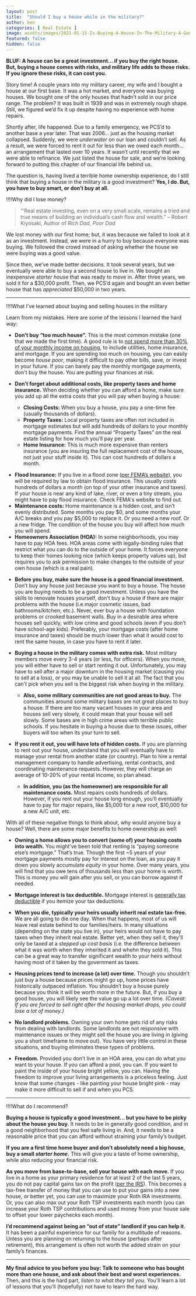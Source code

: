 ```yaml
---
layout: post
title:  "Should I buy a house while in the military?"
author: ken
categories: [ Real Estate ]
image: assets/images/2021-01-15-Is-Buying-A-House-In-The-Military-A-Good-Investment.png
featured: false
hidden: false
---
```


**BLUF: A house can be a great investment… if you buy the right house.  But, buying a house comes with risks, and military life adds to those risks. If you ignore these risks, it can cost you.**

Story time!  A couple years into my military career, my wife and I bought a house at our first base.  It was a hot market, and everyone was buying houses.  We bought one of the only houses that hadn’t sold in our price range.  The problem?  It was built in 1939 and was in extremely rough shape.  Still, we figured we’d fix it up despite having no experience with home repairs.

Shortly after, life happened.  Due to a family emergency, we PCS’d to another base a year later.  That was 2006... just as the housing market collapsed.  Suddenly, we were _underwater_ on our loan and couldn’t sell.  As a result, we were forced to rent it out for less than we owed each month… an arrangement that lasted over 10 years.  It wasn’t until recently that we were able to refinance.  We just listed the house for sale, and we’re looking forward to putting this chapter of our financial life behind us.

The question is, having lived a terrible home ownership experience, do I still think that buying a house in the military is a good investment?  **Yes, I do.  But, you have to buy smart, or don’t buy at all.**

!!!!Why did I lose money?

> “‘Real estate investing, even on a very small scale, remains a tried and true means of building an individual’s cash flow and wealth.” – Robert Kiyosaki, Author of _Rich Dad, Poor Dad_

We lost money with our first home; but, it was because we failed to look at it as an investment.  Instead, we were in a hurry to buy because everyone was buying.  We followed the crowd instead of asking whether the house we were buying was a good value.  

Since then, we’ve made better decisions.  It took several years, but we eventually were able to buy a second house to live in.  We bought an inexpensive _starter house_ that was ready to move in.  After three years, we sold it for a $30,000 profit.  Then, we PCS’d again and bought an even better house that has _appreciated_ $50,000 in two years.

------------

!!!!What I’ve learned about buying and selling houses in the military

Learn from my mistakes.  Here are some of the lessons I learned the hard way:

- **Don’t buy “too much house”.**   This is the most common mistake (one that we made the first time).  A good rule is to [not spend more than 30% of your monthly income on housing](https://www.nerdwallet.com/article/finance/money/how-much-should-i-spend-on-rent), to include utilities, home insurance, and mortgage.  If you are spending too much on housing, you can easily become _house poor_, making it difficult to pay other bills, save, or invest in your future.  If you can barely pay the monthly mortgage payments, don't buy the house.  You are putting your finances at risk.

- **Don’t forget about additional costs, like property taxes and home insurance.**  When deciding whether you can afford a home, make sure you add up all the extra costs that you will pay when buying a house:
  * **Closing Costs:** When you buy a house, you pay a one-time fee (usually thousands of dollars).
  * **Property Taxes:** Local property taxes are often not included in mortgage estimates but will add hundreds of dollars to your monthly mortgage payments. Find the annual “Property Taxes” on the real estate listing for how much you’ll pay per year.
  * **Home Insurance:** This is much more expensive than renters insurance (you are insuring the full replacement cost of the house, not just your stuff inside it).  This can cost hundreds of dollars a month.
 * **Flood Insurance:** If you live in a flood zone ([per FEMA’s website](https://www.fema.gov/flood-maps)), you will be required by law to obtain flood insurance.  This usually costs hundreds of dollars a month (on top of your other insurance and taxes).  If your house is near any kind of lake, river, or even a tiny stream, you might have to pay flood insurance.  Check FEMA's website to find out.
 * **Maintenance costs:** Home maintenance is a hidden cost, and isn’t evenly distributed.  Some months you pay $0, and some months your A/C breaks and you pay $5,000 to replace it.  Or you need a new roof.  Or a new fridge.  The condition of the house you buy will affect how much you will spend.
 * **Homeowners Association (HOA):** In some neighborhoods, you may have to pay HOA fees.  HOA areas come with legally-binding rules that restrict what you can do to the outside of your home.  It forces everyone to keep their homes looking nice (which keeps property values up), but requires you to ask permission to make changes to the outside of your own house (which is a real pain).

- **Before you buy, make sure the house is a good financial investment.**  Don’t buy any house just because you want to buy a house.  The house you are buying needs to be a good investment.  Unless you have the skills to renovate houses yourself, don’t buy a house if there are major problems with the house (i.e.major cosmetic issues, bad bathrooms/kitchen, etc.).  Never, ever buy a house with foundation problems or crooked basement walls.  Buy in a desirable area where houses sell quickly, with low crime and good schools (even if you don’t have school-age kids).  Preferably, your mortgage costs (after home insurance and taxes) should be much lower than what it would cost to rent the same house, in case you have to rent it later.    

- **Buying a house in the military comes with extra risk.**  Most military members move every 3-4 years (or less, for officers).  When you move, you will either have to sell or start renting it out.  Unfortunately, you may have to sell after a major downturn in the housing market (causing you to sell at a loss), or you may be unable to sell it at all.  The fact that you can't pick when you sell is the biggest risk when buying in the military.
  * **Also, some military communities are not good areas to buy.**  The communities around some military bases are not great places to buy a house.  If there are too many vacant houses in your area and houses sell very slowly, it could mean that your house will sell slowly.  Some bases are in high crime areas with terrible public schools.  If you hesitate in buying a house due to these issues, other buyers will too when its your turn to sell.  


- **If you rent it out, you will have lots of hidden costs.**  If you are planning to rent out your house, understand that you will eventually have to manage your rental from another state (or country).  Plan to hire a rental management company to handle advertising, rental contracts, and coordinating maintenance requests.  However, they will charge an average of 10-20% of your rental income, so plan ahead.
  * **In addition, you (as the homeowner) are responsible for all maintenance costs.**  Most repairs costs hundreds of dollars.  However, if you rent out your house long enough, you’ll eventually have to pay for major repairs, like $5,000 for a new roof, $10,000 for a new A/C unit, etc.  

With all of these negative things to think about, why would anyone buy a house?  Well, there are some major benefits to home ownership as well:

- **Owning a home allows you to convert (some of) your housing costs into wealth.**  You might’ve been told that renting is “paying someone else’s mortgage.”  That’s true.  Though the first ~5 years of your mortgage payments mostly pay for interest on the loan, as you pay it down you slowly accumulate _equity_ in your home.  Over many years, you will find that you owe tens of thousands less than your home is worth.  This is money you will gain after you sell, or you can borrow against if needed.

- **Mortgage interest is tax deductible.**  Mortgage interest is [generally tax deductible](https://www.irs.gov/publications/p936#en_US_2021_publink1000229891) if you itemize your tax deductions.  

- **When you die, typically your heirs usually inherit real estate tax-free.**  We are all going to die one day.  When that happens, most of us will leave real estate behind to our families/heirs.  In many situations (depending on the state you live in), your heirs would not have to pay taxes when they inherit real estate.  Better yet, when they sell it, they'll only be taxed at a _stepped up cost basis_ (i.e. the difference between what it was worth when they inherited it and whehn they sold it).  This can be a great way to transfer significant wealth to your heirs without having most of it taken by the government as taxes.

- **Housing prices tend to increase (a lot) over time.**  Though you shouldn’t just buy a house because prices might go up, home prices have historically outpaced inflation.  You shouldn’t buy a house purely because you think it will be worth more in the future.  But, if you buy a good house, you will likely see the value go up a lot over time.  _(Caveat: If you are forced to sell right after the housing market drops, you could lose a lot of money.)_

- **No landlord problems.**  Owning your own home gets rid of any risks from dealing with landlords.  Some landlords are not responsive with maintenance issues or they might sell the house you are living in (giving you a short timeframe to move out).  You have very little control in these situations, and buying eliminates these types of problems.  

- **Freedom.**  Provided you don’t live in an HOA area, you can do what you want to your house.  If you can afford a pool, you can.  If you want to paint the inside of your house bright yellow, you can.  Having the freedom to improve your living arrangements is a priceless feeling.  Just know that some changes - like painting your house bright pink - may make it more difficult to sell if and when you PCS.

-------

!!!!What do I recommend?

**Buying a house is typically a good investment… but you have to be picky about the house you buy.**  It needs to be in generally good condition, and in a good neighborhood that you feel safe living in.  And, it needs to be a reasonable price that you can afford without straining your family’s budget.

**If you are a first time home buyer and don’t absolutely need a big house, buy a small _starter home_.**  This will give you a taste of home ownership, while also reducing your financial risk.  

**As you move from base-to-base, sell your house with each move.**  If you live in a home as your primary residence for at least 2 of the last 5 years, you do not pay capital gains tax on the profit ([per the IRS](https://www.irs.gov/taxtopics/tc701)).  This becomes a tax-free transfer of money that you can use to put your gains into a new house, or better yet, you can use to maximize your Roth IRA investments.  Or, you can also max out your Roth TSP investments each month (you can increase your Roth TSP contributions and used money from your house sale to offset your lower paychecks each month).

**I’d recommend against being an “out of state” landlord if you can help it.**  It has been a painful experience for our family for a multitude of reasons.  Unless you are planning on returning to the house (perhaps after retirement), this arrangement is often not worth the added strain on your family’s finances.  

-------

**My final advice to you before you buy: Talk to someone who has bought more than one house, and ask about their best and worst experiences.**  Then, and this is the hard part, _listen to what they tell you_.  You’ll learn a lot of lessons that you’ll (hopefully) not have to learn the hard way.
